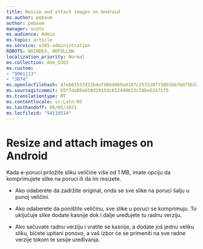 ```yaml
---
title: Resize and attach images on Android
ms.author: pebaum
author: pebaum
manager: scotv
ms.audience: Admin
ms.topic: article
ms.service: o365-administration
ROBOTS: NOINDEX, NOFOLLOW
localization_priority: Normal
ms.collection: Adm_O365
ms.custom:
- "9001113"
- "3074"
ms.openlocfilehash: 47eb83537d32b4ef966ddb9a9107c2535287730b3bb7bd75b32c894c6411aeca
ms.sourcegitcommit: b5f7da89a650d2915dc652449623c78be6247175
ms.translationtype: MT
ms.contentlocale: sr-Latn-RS
ms.lasthandoff: 08/05/2021
ms.locfileid: "54110514"
---
```

# <a name="resize-and-attach-images-on-android"></a>Resize and attach images on Android

Kada e-poruci priložite sliku veličine više od 1 MB, imate opciju da komprimujete slike na poruci ili da im resizete.
 
- Ako odaberete da zadržite original, onda se sve slike na poruci šalju u punoj veličini.
 
- Ako odaberete da poništite veličinu, sve slike u poruci se komprimuju.  To uključuje slike dodate kasnije dok i dalje uređujete tu radnu verziju.
 
- Ako sačuvate radnu verziju i vratite se kasnije, a dodate još jednu veliku sliku, bićete upitani ponovo, a vaš izbor će se primeniti na sve radne verzije tokom te sesije uređivanja.
 
